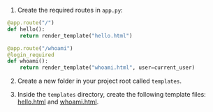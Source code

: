 1. Create the required routes in `app.py`: 

```python
@app.route("/")
def hello():
    return render_template("hello.html")

@app.route("/whoami")
@login_required
def whoami():
    return render_template("whoami.html", user=current_user)
```

2. Create a new folder in your project root  called `templates`.

3. Inside the `templates` directory, create the following template files: [hello.html](https://github.com/okta-samples/okta-flask-api-sample/blob/main/templates/hello.html) and [whoami.html](https://github.com/okta-samples/okta-flask-sample/blob/main/templates/whoami.html).